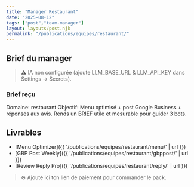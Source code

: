 ```yaml
---
title: "Manager Restaurant"
date: "2025-08-12"
tags: ["post","team-manager"]
layout: layouts/post.njk
permalink: "/publications/equipes/restaurant/"
---
```

## Brief du manager

> ⚠️ IA non configurée (ajoute LLM_BASE_URL & LLM_API_KEY dans Settings → Secrets).

### Brief reçu
Domaine: restaurant
Objectif: Menu optimisé + post Google Business + réponses aux avis.
Rends un BRIEF utile et mesurable pour guider 3 bots.

## Livrables
- [Menu Optimizer]({{ '/publications/equipes/restaurant/menu/' | url }})
- [GBP Post Weekly]({{ '/publications/equipes/restaurant/gbppost/' | url }})
- [Review Reply Pro]({{ '/publications/equipes/restaurant/reply/' | url }})

> ⚙️ Ajoute ici ton lien de paiement pour commander le pack.

